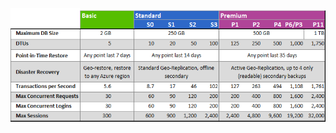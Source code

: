 ![サービス階層とパフォーマンス レベル](./media/sql-database-service-tiers-table/sql-database-service-tiers-table.png)

<!---HONumber=Oct15_HO3-->